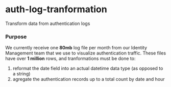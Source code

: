 # auth-log-tranformation
Transform data from authentication logs

### Purpose
We currently receive one **80mb** log file per month from our Identity Management team that we use to visualize authentication traffic. These files have over **1 million** rows, and tranformations must be done to:  
  1. reformat the date field into an actual datetime data type (as opposed to a string)  
  2. agregate the authentication records up to a total count by date and hour
